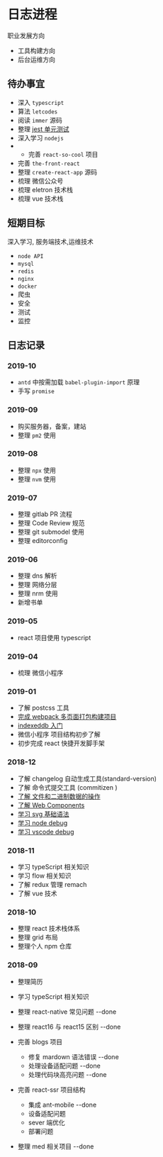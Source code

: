 # 日志进程

职业发展方向

- 工具构建方向
- 后台运维方向

## 待办事宜

- 深入 `typescript`
- 算法 `letcodes`
- 阅读 `immer` 源码
- 整理 [jest 单元测试](http://www.aliued.com/?p=4095)
- 深入学习 `nodejs`
- - 完善 `react-so-cool` 项目
- 完善 `the-front-react`
- 整理 `create-react-app` 源码
- 梳理 微信公众号
- 梳理 eletron 技术栈
- 梳理 vue 技术栈

## 短期目标

深入学习, 服务端技术,运维技术

- `node API`
- `mysql`
- `redis`
- `nginx`
- `docker`
- 爬虫
- 安全
- 测试
- 监控

## 日志记录

### 2019-10

- `antd` 中按需加载 `babel-plugin-import` 原理
- 手写 `promise`

### 2019-09

- 购买服务器，备案，建站
- 整理 `pm2` 使用

### 2019-08

- 整理 `npx` 使用
- 整理 `nvm` 使用

### 2019-07

- 整理 gitlab PR 流程
- 整理 Code Review 规范
- 整理 git submodel 使用
- 整理 editorconfig

### 2019-06

- 整理 dns 解析
- 整理 网络分层
- 整理 nrm 使用
- 新增书单

### 2019-05

- react 项目使用 typescript

### 2019-04

- 梳理 微信小程序

### 2019-01

- 了解 postcss 工具
- [完成 webpack 多页面打包构建项目](https://github.com/oh-oh-oh/multiple-page-boilerplate)
- [indexeddb 入门](http://www.ruanyifeng.com/blog/2018/07/indexeddb.html)
- 微信小程序 项目结构初步了解
- 初步完成 react 快捷开发脚手架

### 2018-12

- 了解 changelog 自动生成工具(standard-version)
- 了解 命令式提交工具 (commitizen )
- [了解 文件和二进制数据的操作](http://javascript.ruanyifeng.com/htmlapi/file.html)
- [了解 Web Components](http://javascript.ruanyifeng.com/htmlapi/webcomponents.html)
- [学习 svg 基础语法](http://javascript.ruanyifeng.com/htmlapi/svg.html)
- [学习 node debug](http://www.ruanyifeng.com/blog/2018/03/node-debugger.html)
- [学习 vscode debug](https://code.visualstudio.com/docs/nodejs/nodejs-debugging)

### 2018-11

- 学习 typeScript 相关知识
- 学习 flow 相关知识
- 了解 redux 管理 remach
- 了解 vue 技术

### 2018-10

- 整理 react 技术栈体系
- 整理 grid 布局
- 整理个人 npm 仓库

### 2018-09

- 整理简历
- 学习 typeScript 相关知识
- 整理 react-native 常见问题 --done
- 整理 react16 与 react15 区别 --done
- 完善 blogs 项目

  - 修复 mardown 语法错误 --done
  - 处理设备适配问题 --done
  - 处理代码块高亮问题 --done

- 完善 react-ssr 项目结构

  - 集成 ant-mobile --done
  - 设备适配问题
  - sever 端优化
  - 部署问题

- 整理 med 相关项目 --done
